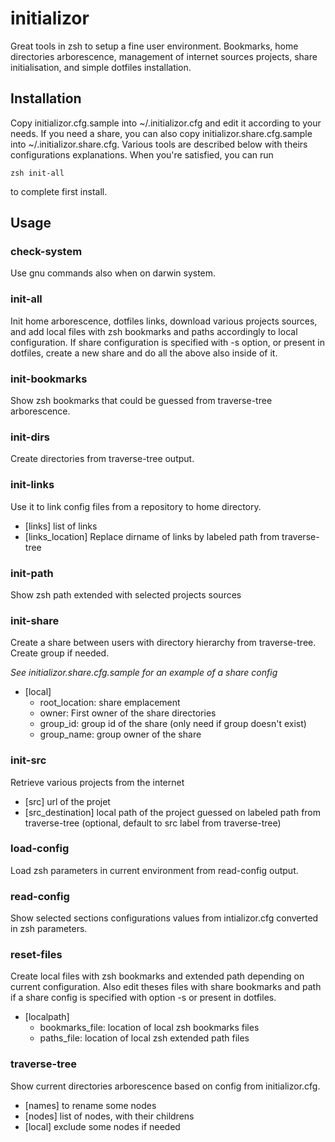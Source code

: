 initializor
===========

Great tools in zsh to setup a fine user environment.
Bookmarks, home directories arborescence, management of internet sources projects, share initialisation, and simple dotfiles installation.

Installation
------------

Copy initializor.cfg.sample into ~/.initializor.cfg and edit it according to your needs. If you need a share, you can also copy initializor.share.cfg.sample into ~/.initializor.share.cfg. Various tools are described below with theirs configurations explanations.
When you're satisfied, you can run

    zsh init-all

to complete first install.

Usage
-----
### check-system

Use gnu commands also when on darwin system.

### init-all

Init home arborescence, dotfiles links, download various projects sources, and add local files with zsh bookmarks and paths accordingly to local configuration.
If share configuration is specified with -s option, or present in dotfiles, create a new share and do all the above also inside of it.

### init-bookmarks

Show zsh bookmarks that could be guessed from traverse-tree arborescence.

### init-dirs

Create directories from traverse-tree output.

### init-links

Use it to link config files from a repository to home directory.
* [links] list of links
* [links_location] Replace dirname of links by labeled path from traverse-tree

### init-path

Show zsh path extended with selected projects sources

### init-share
Create a share between users with directory hierarchy from traverse-tree. Create group if needed.

*See initializor.share.cfg.sample for an example of a share config*
* [local]
  * root_location: share emplacement
  * owner: First owner of the share directories
  * group_id: group id of the share (only need if group doesn't exist)
  * group_name: group owner of the share

### init-src
Retrieve various projects from the internet
* [src] url of the projet
* [src_destination] local path of the project guessed on labeled path from traverse-tree (optional, default to src label from traverse-tree)

### load-config

Load zsh parameters in current environment from read-config output.

### read-config

Show selected sections configurations values from intializor.cfg converted in zsh parameters.

### reset-files

Create local files with zsh bookmarks and extended path depending on current configuration. Also edit theses files with share bookmarks and path if a share config is specified with option -s or present in dotfiles.
* [localpath]
  * bookmarks_file: location of local zsh bookmarks files
  * paths_file: location of local zsh extended path files

### traverse-tree

Show current directories arborescence based on config from initializor.cfg.
* [names] to rename some nodes
* [nodes] list of nodes, with their childrens
* [local] exclude some nodes if needed
